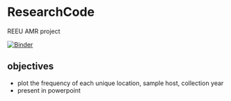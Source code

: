 # ResearchCode
REEU AMR project


[![Binder](https://mybinder.org/badge_logo.svg)](https://mybinder.org/v2/gh/sivaraja23/ResearchCode_REEU_AMR/HEAD)

## objectives 

 - plot the frequency of each unique location, sample host, collection year
 - present in powerpoint
 
